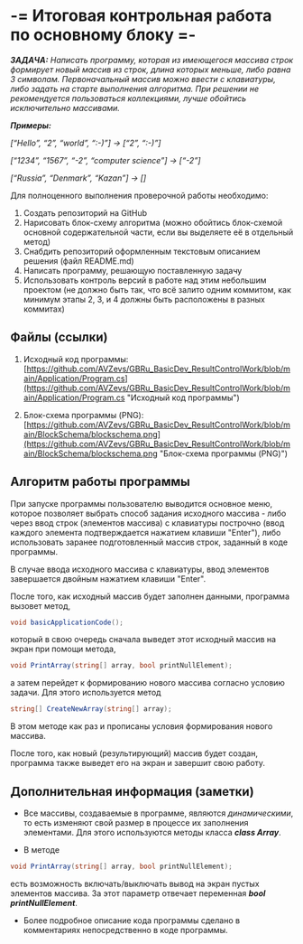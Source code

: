 # -= Итоговая контрольная работа по основному блоку =-

***ЗАДАЧА:*** *Написать программу, которая из имеющегося массива строк формирует новый массив из строк, длина которых меньше,*
        *либо равна 3 символам. Первоначальный массив можно ввести с клавиатуры, либо задать на старте выполнения алгоритма.*
        *При решении не рекомендуется пользоваться коллекциями, лучше обойтись исключительно массивами.*

***Примеры:***

*[“Hello”, “2”, “world”, “:-)”] → [“2”, “:-)”]*

*[“1234”, “1567”, “-2”, “computer science”] → [“-2”]*

*[“Russia”, “Denmark”, “Kazan”] → []*

Для полноценного выполнения проверочной работы необходимо:

1. Создать репозиторий на GitHub
2. Нарисовать блок-схему алгоритма (можно обойтись блок-схемой основной содержательной части, если вы выделяете её в отдельный метод)
3. Снабдить репозиторий оформленным текстовым описанием решения (файл README.md)
4. Написать программу, решающую поставленную задачу
5. Использовать контроль версий в работе над этим небольшим проектом (не должно быть так, что всё залито одним коммитом,
   как минимум этапы 2, 3, и 4 должны быть расположены в разных коммитах)

## Файлы (ссылки)
1. Исходный код программы: [https://github.com/AVZevs/GBRu_BasicDev_ResultControlWork/blob/main/Application/Program.cs](https://github.com/AVZevs/GBRu_BasicDev_ResultControlWork/blob/main/Application/Program.cs "Исходный код программы")

2. Блок-схема программы (PNG): [https://github.com/AVZevs/GBRu_BasicDev_ResultControlWork/blob/main/BlockSchema/blockschema.png](https://github.com/AVZevs/GBRu_BasicDev_ResultControlWork/blob/main/BlockSchema/blockschema.png "Блок-схема программы (PNG)")

## Алгоритм работы программы

При запуске программы пользователю выводится основное меню, которое позволяет выбрать способ задания исходного массива - либо через ввод строк (элементов массива) с клавиатуры построчно (ввод каждого элемента подтверждается нажатием клавиши "Enter"), либо использовать заранее подготовленный массив строк, заданный в коде программы.

В случае ввода исходного массива с клавиатуры, ввод элементов завершается двойным нажатием клавиши "Enter".

После того, как исходный массив будет заполнен данными, программа вызовет метод,
```C#
void basicApplicationCode();
```
который в свою очередь сначала выведет этот исходный массив на экран при помощи метода,
```C#
void PrintArray(string[] array, bool printNullElement);
```
а затем перейдет к формированию нового массива согласно условию задачи. Для этого используется метод
```C#
string[] CreateNewArray(string[] array);
```
В этом методе как раз и прописаны условия формирования нового массива.

После того, как новый (результирующий) массив будет создан, программа также выведет его на экран и завершит свою работу.

## Дополнительная информация (заметки)
* Все массивы, создаваемые в программе, являются *динамическими*, то есть изменяют свой размер в процессе их заполнения элементами. Для этого используются методы класса ***class Array***.

* В методе
```C#
void PrintArray(string[] array, bool printNullElement);
```
есть возможность включать/выключать вывод на экран пустых элементов массива. За этот параметр отвечает переменная ***bool printNullElement***.
* Более подробное описание кода программы сделано в комментариях непосредственно в коде программы.
